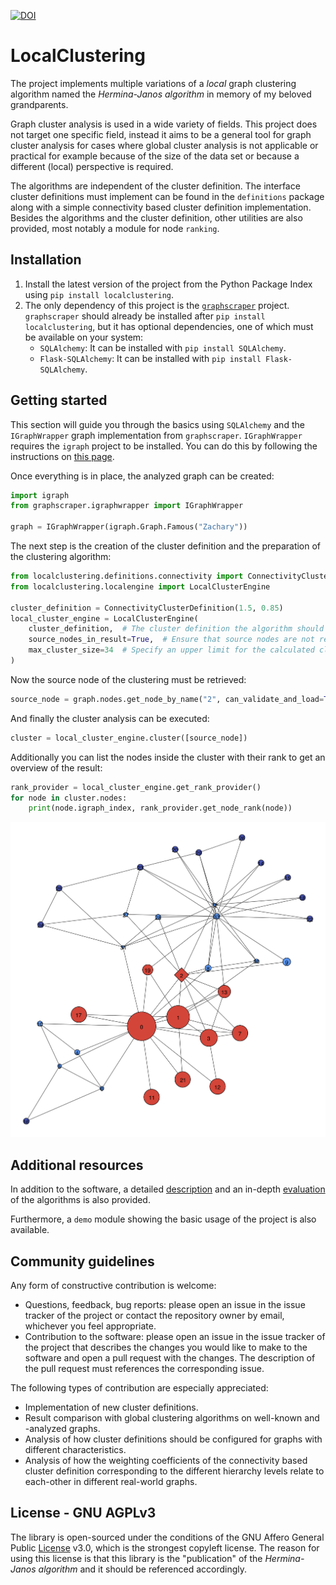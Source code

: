 [![DOI](https://zenodo.org/badge/DOI/10.5281/zenodo.1443551.svg)](https://doi.org/10.5281/zenodo.1443551)

# LocalClustering

The project implements multiple variations of a *local* graph clustering algorithm named the *Hermina-Janos algorithm* in memory of my beloved grandparents.

Graph cluster analysis is used in a wide variety of fields. This project does not target one specific field, instead it aims to be a general tool for graph cluster analysis for cases where global cluster analysis is not applicable or practical for example because of the size of the data set or because a different (local) perspective is required.

The algorithms are independent of the cluster definition. The interface cluster definitions must implement can be found in the `definitions` package along with a simple connectivity based cluster definition implementation. Besides the algorithms and the cluster definition, other utilities are also provided, most notably a module for node `ranking`.

## Installation

1. Install the latest version of the project from the Python Package Index using `pip install localclustering`.
2. The only dependency of this project is the [`graphscraper`](https://pypi.org/project/graphscraper/) project. `graphscraper` should already be installed after `pip install localclustering`, but it has optional dependencies, one of which must be available on your system:
   * `SQLAlchemy`: It can be installed with `pip install SQLAlchemy`.
   * `Flask-SQLAlchemy`: It can be installed with `pip install Flask-SQLAlchemy`.

## Getting started

This section will guide you through the basics using `SQLAlchemy` and the `IGraphWrapper` graph implementation from `graphscraper`. `IGraphWrapper` requires the `igraph` project to be installed. You can do this by following the instructions on [this page](http://igraph.org/python/).

Once everything is in place, the analyzed graph can be created:

```Python
import igraph
from graphscraper.igraphwrapper import IGraphWrapper

graph = IGraphWrapper(igraph.Graph.Famous("Zachary"))
```

The next step is the creation of the cluster definition and the preparation of the clustering algorithm:

```Python
from localclustering.definitions.connectivity import ConnectivityClusterDefinition
from localclustering.localengine import LocalClusterEngine

cluster_definition = ConnectivityClusterDefinition(1.5, 0.85)
local_cluster_engine = LocalClusterEngine(
    cluster_definition,  # The cluster definition the algorithm should use.
    source_nodes_in_result=True,  # Ensure that source nodes are not removed from the cluster.
    max_cluster_size=34  # Specify an upper limit for the calculated cluster's size.
)
```

Now the source node of the clustering must be retrieved:

```Python
source_node = graph.nodes.get_node_by_name("2", can_validate_and_load=True)
```

And finally the cluster analysis can be executed:

```Python
cluster = local_cluster_engine.cluster([source_node])
```

Additionally you can list the nodes inside the cluster with their rank to get an overview of the result:

```Python
rank_provider = local_cluster_engine.get_rank_provider()
for node in cluster.nodes:
    print(node.igraph_index, rank_provider.get_node_rank(node))
```

![Example visualization of the result: the source node is diamond shaped, red nodes are part of the cluster, light blue nodes mark the neighborhood of the cluster, and the size of nodes correspond to their rank.](documents/Zachary_2.png "Example visualization of the result: the source node is diamond shaped, red nodes are part of the cluster, light blue nodes mark the neighborhood of the cluster, and the size of nodes correspond to their rank.")

## Additional resources

In addition to the software, a detailed [description](documents/algorithm.rst) and an in-depth [evaluation](documents/Algorithm%20Analysis%20with%20the%20Spotify%20Related%20Artists%20Graph.ipynb) of the algorithms is also provided.

Furthermore, a `demo` module showing the basic usage of the project is also available.

## Community guidelines

Any form of constructive contribution is welcome:

- Questions, feedback, bug reports: please open an issue in the issue tracker of the project or contact the repository owner by email, whichever you feel appropriate.
- Contribution to the software: please open an issue in the issue tracker of the project that describes the changes you would like to make to the software and open a pull request with the changes. The description of the pull request must references the corresponding issue.

The following types of contribution are especially appreciated:

- Implementation of new cluster definitions.
- Result comparison with global clustering algorithms on well-known and -analyzed graphs.
- Analysis of how cluster definitions should be configured for graphs with different characteristics.
- Analysis of how the weighting coefficients of the connectivity based cluster definition corresponding to the different hierarchy levels relate to each-other in different real-world graphs.

## License - GNU AGPLv3

The library is open-sourced under the conditions of the GNU Affero General Public [License](https://choosealicense.com/licenses/agpl-3.0/) v3.0, which is the strongest copyleft license. The reason for using this license is that this library is the "publication" of the *Hermina-Janos algorithm* and it should be referenced accordingly.
